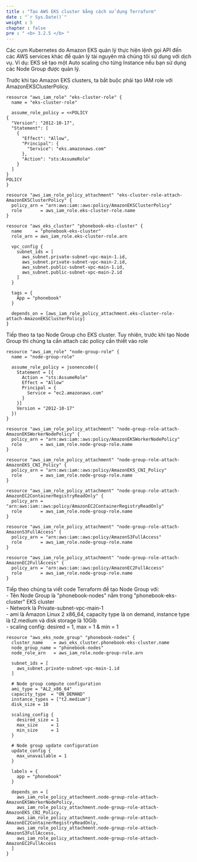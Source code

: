 ```yaml
---
title : "Tạo AWS EKS cluster bằng cách sử dụng Terraform"
date : "`r Sys.Date()`"
weight : 5
chapter : false
pre : " <b> 3.2.5 </b> "
---
```


Các cụm Kubernetes do Amazon EKS quản lý thực hiện lệnh gọi API đến các AWS services khác để quản lý tài nguyên mà chúng tôi sử dụng với dịch vụ. Ví dụ: EKS sẽ tạo một Auto scaling cho từng Instance nếu bạn sử dụng các Node Group được quản lý.

Trước khi tạo Amazon EKS clusters, ta bắt buộc phải tạo IAM role với AmazonEKSClusterPolicy.

    resource "aws_iam_role" "eks-cluster-role" {
      name = "eks-cluster-role"

      assume_role_policy = <<POLICY
    {
      "Version": "2012-10-17",
      "Statement": [
        {
          "Effect": "Allow",
          "Principal": {
            "Service": "eks.amazonaws.com"
          },
          "Action": "sts:AssumeRole"
        }
      ]
    }
    POLICY
    }

    resource "aws_iam_role_policy_attachment" "eks-cluster-role-attach-AmazonEKSClusterPolicy" {
      policy_arn = "arn:aws:iam::aws:policy/AmazonEKSClusterPolicy"
      role       = aws_iam_role.eks-cluster-role.name
    }

    resource "aws_eks_cluster" "phonebook-eks-cluster" {
      name     = "phonebook-eks-cluster"
      role_arn = aws_iam_role.eks-cluster-role.arn

      vpc_config {
        subnet_ids = [
          aws_subnet.private-subnet-vpc-main-1.id,
          aws_subnet.private-subnet-vpc-main-2.id,
          aws_subnet.public-subnet-vpc-main-1.id,
          aws_subnet.public-subnet-vpc-main-2.id
        ]
      }

      tags = {
        App = "phonebook"
      }

      depends_on = [aws_iam_role_policy_attachment.eks-cluster-role-attach-AmazonEKSClusterPolicy]
    }


Tiếp theo ta tạo Node Group cho EKS cluster. Tuy nhiên, trước khi tạo Node Group thì chúng ta cần attach các policy cần thiết vào role

    resource "aws_iam_role" "node-group-role" {
      name = "node-group-role"

      assume_role_policy = jsonencode({
        Statement = [{
          Action = "sts:AssumeRole"
          Effect = "Allow"
          Principal = {
            Service = "ec2.amazonaws.com"
          }
        }]
        Version = "2012-10-17"
      })
    }

    resource "aws_iam_role_policy_attachment" "node-group-role-attach-AmazonEKSWorkerNodePolicy" {
      policy_arn = "arn:aws:iam::aws:policy/AmazonEKSWorkerNodePolicy"
      role       = aws_iam_role.node-group-role.name
    }

    resource "aws_iam_role_policy_attachment" "node-group-role-attach-AmazonEKS_CNI_Policy" {
      policy_arn = "arn:aws:iam::aws:policy/AmazonEKS_CNI_Policy"
      role       = aws_iam_role.node-group-role.name
    }

    resource "aws_iam_role_policy_attachment" "node-group-role-attach-AmazonEC2ContainerRegistryReadOnly" {
      policy_arn = "arn:aws:iam::aws:policy/AmazonEC2ContainerRegistryReadOnly"
      role       = aws_iam_role.node-group-role.name
    }

    resource "aws_iam_role_policy_attachment" "node-group-role-attach-AmazonS3FullAccess" {
      policy_arn = "arn:aws:iam::aws:policy/AmazonS3FullAccess"
      role       = aws_iam_role.node-group-role.name
    }

    resource "aws_iam_role_policy_attachment" "node-group-role-attach-AmazonEC2FullAccess" {
      policy_arn = "arn:aws:iam::aws:policy/AmazonEC2FullAccess"
      role       = aws_iam_role.node-group-role.name
    }

Tiếp theo chúng ta viết code Terraform để tạo Node Group với: \
     - Tên Node Group là "phonebook-nodes" nằm trong "phonebook-eks-cluster" EKS cluster \
     - Network là Private-subnet-vpc-main-1\
     - ami là Amazon Linux 2 x86_64, capacity type là on demand, instance type là t2.medium và disk storage là 10Gib \
     - scaling config: desired = 1, max = 1 & min = 1 

    resource "aws_eks_node_group" "phonebook-nodes" {
      cluster_name    = aws_eks_cluster.phonebook-eks-cluster.name
      node_group_name = "phonebook-nodes"
      node_role_arn   = aws_iam_role.node-group-role.arn

      subnet_ids = [
        aws_subnet.private-subnet-vpc-main-1.id
      ]

      # Node group compute configuration
      ami_type = "AL2_x86_64"
      capacity_type  = "ON_DEMAND"
      instance_types = ["t2.medium"]
      disk_size = 10

      scaling_config {
        desired_size = 1
        max_size     = 1
        min_size     = 1
      }
      
      # Node group update configuration
      update_config {
        max_unavailable = 1
      }

      labels = {
        app = "phonebook"
      }

      depends_on = [
        aws_iam_role_policy_attachment.node-group-role-attach-AmazonEKSWorkerNodePolicy,
        aws_iam_role_policy_attachment.node-group-role-attach-AmazonEKS_CNI_Policy,
        aws_iam_role_policy_attachment.node-group-role-attach-AmazonEC2ContainerRegistryReadOnly,
        aws_iam_role_policy_attachment.node-group-role-attach-AmazonS3FullAccess,
        aws_iam_role_policy_attachment.node-group-role-attach-AmazonEC2FullAccess
      ]
    }